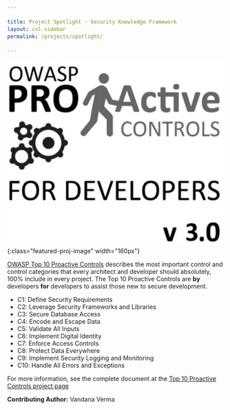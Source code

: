 ```yaml
---

title: Project Spotlight - Security Knowledge Framework
layout: col-sidebar
permalink: /projects/spotlight/

---
```


![SKF Logo](/assets/images/content/featured_project.png){:class="featured-proj-image" width="160px"}

[OWASP Top 10 Proactive Controls](/www-project-proactive-controls/) describes the most important control and control categories that every architect and developer should absolutely, 100% include in every project. The Top 10 Proactive Controls are **by** developers **for** developers to assist those new to secure development.

- C1: Define Security Requirements
- C2: Leverage Security Frameworks and Libraries
- C3: Secure Database Access
- C4: Encode and Escape Data
- C5: Validate All Inputs
- C6: Implement Digital Identity
- C7: Enforce Access Controls
- C8: Protect Data Everywhere
- C9: Implement Security Logging and Monitoring
- C10: Handle All Errors and Exceptions

For more information, see the complete document at the [Top 10 Proactive Controls project page](/www-project-proactive-controls)

**Contributing Author:** Vandana Verma
